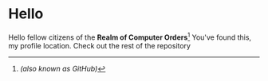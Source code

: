 # Hello
Hello fellow citizens of the **Realm of Computer Orders**[^a]
You've found this, my profile location.
Check out the rest of the repository
[^a]: *(also known as GitHub)*
